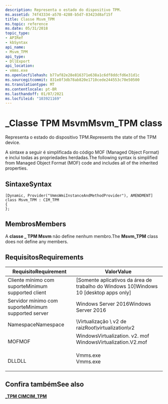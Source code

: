```yaml
---
description: Representa o estado do dispositivo TPM.
ms.assetid: 74f43334-a578-4288-b5d7-83423d8af15f
title: Classe Msvm_TPM
ms.topic: reference
ms.date: 05/31/2018
topic_type:
- APIRef
- kbSyntax
api_name:
- Msvm_TPM
api_type:
- DllExport
api_location:
- vmms.exe
ms.openlocfilehash: b77af82e28e816371e638a1c6df8ddcfd6e31d1c
ms.sourcegitcommit: 831e8f3db78ab820e1710cede244553c70e50500
ms.translationtype: MT
ms.contentlocale: pt-BR
ms.lasthandoff: 01/07/2021
ms.locfileid: "103921169"
---
```

# <a name="msvm_tpm-class"></a><span data-ttu-id="5b1e0-103">\_Classe TPM Msvm</span><span class="sxs-lookup"><span data-stu-id="5b1e0-103">Msvm\_TPM class</span></span>

<span data-ttu-id="5b1e0-104">Representa o estado do dispositivo TPM.</span><span class="sxs-lookup"><span data-stu-id="5b1e0-104">Represents the state of the TPM device.</span></span>

<span data-ttu-id="5b1e0-105">A sintaxe a seguir é simplificada do código MOF (Managed Object Format) e inclui todas as propriedades herdadas.</span><span class="sxs-lookup"><span data-stu-id="5b1e0-105">The following syntax is simplified from Managed Object Format (MOF) code and includes all of the inherited properties.</span></span>

## <a name="syntax"></a><span data-ttu-id="5b1e0-106">Sintaxe</span><span class="sxs-lookup"><span data-stu-id="5b1e0-106">Syntax</span></span>

``` syntax
[Dynamic, Provider("VmmsWmiInstanceAndMethodProvider"), AMENDMENT]
class Msvm_TPM : CIM_TPM
{
};
```

## <a name="members"></a><span data-ttu-id="5b1e0-107">Membros</span><span class="sxs-lookup"><span data-stu-id="5b1e0-107">Members</span></span>

<span data-ttu-id="5b1e0-108">A **classe \_ TPM Msvm** não define nenhum membro.</span><span class="sxs-lookup"><span data-stu-id="5b1e0-108">The **Msvm\_TPM** class does not define any members.</span></span>

## <a name="requirements"></a><span data-ttu-id="5b1e0-109">Requisitos</span><span class="sxs-lookup"><span data-stu-id="5b1e0-109">Requirements</span></span>



| <span data-ttu-id="5b1e0-110">Requisito</span><span class="sxs-lookup"><span data-stu-id="5b1e0-110">Requirement</span></span> | <span data-ttu-id="5b1e0-111">Valor</span><span class="sxs-lookup"><span data-stu-id="5b1e0-111">Value</span></span> |
|-------------------------------------|---------------------------------------------------------------------------------------------------------|
| <span data-ttu-id="5b1e0-112">Cliente mínimo com suporte</span><span class="sxs-lookup"><span data-stu-id="5b1e0-112">Minimum supported client</span></span><br/> | <span data-ttu-id="5b1e0-113">\[Somente aplicativos da área de trabalho do Windows 10\]</span><span class="sxs-lookup"><span data-stu-id="5b1e0-113">Windows 10 \[desktop apps only\]</span></span><br/>                                                             |
| <span data-ttu-id="5b1e0-114">Servidor mínimo com suporte</span><span class="sxs-lookup"><span data-stu-id="5b1e0-114">Minimum supported server</span></span><br/> | <span data-ttu-id="5b1e0-115">Windows Server 2016</span><span class="sxs-lookup"><span data-stu-id="5b1e0-115">Windows Server 2016</span></span><br/>                                                                          |
| <span data-ttu-id="5b1e0-116">Namespace</span><span class="sxs-lookup"><span data-stu-id="5b1e0-116">Namespace</span></span><br/>                | <span data-ttu-id="5b1e0-117">\\Virtualização \\ v2 de raiz</span><span class="sxs-lookup"><span data-stu-id="5b1e0-117">Root\\virtualization\\v2</span></span><br/>                                                                     |
| <span data-ttu-id="5b1e0-118">MOF</span><span class="sxs-lookup"><span data-stu-id="5b1e0-118">MOF</span></span><br/>                      | <dl> <span data-ttu-id="5b1e0-119"><dt>WindowsVirtualization. v2. mof</dt></span><span class="sxs-lookup"><span data-stu-id="5b1e0-119"><dt>WindowsVirtualization.V2.mof</dt></span></span> </dl> |
| <span data-ttu-id="5b1e0-120">DLL</span><span class="sxs-lookup"><span data-stu-id="5b1e0-120">DLL</span></span><br/>                      | <dl> <span data-ttu-id="5b1e0-121"><dt>Vmms.exe</dt></span><span class="sxs-lookup"><span data-stu-id="5b1e0-121"><dt>Vmms.exe</dt></span></span> </dl>                     |



## <a name="see-also"></a><span data-ttu-id="5b1e0-122">Confira também</span><span class="sxs-lookup"><span data-stu-id="5b1e0-122">See also</span></span>

<dl> <dt>

[<span data-ttu-id="5b1e0-123">**\_TPM CIM**</span><span class="sxs-lookup"><span data-stu-id="5b1e0-123">**CIM\_TPM**</span></span>](cim-tpm.md)
</dt> </dl>

 

 




